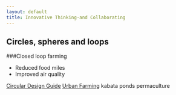 ```yaml
---
layout: default
title: Innovative Thinking-and Collaborating
---
```


## Circles, spheres and loops

###Closed loop farming
* Reduced food miles
* Improved air quality

[Circular Design Guide](https://www.circulardesignguide.com)
[Urban Farming](https://futurism.com/urban-farming-future-agriculture/amp/)
kabata ponds
permaculture
